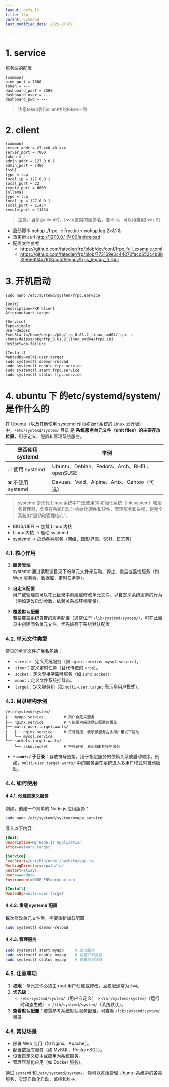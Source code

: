 ```yaml
---
layout: default
title: frp
parent: Command
last_modified_date: 2025-07-09

---
```


# 1. service

服务端的配置

```shell
[common]
bind_port = 7000
token = ---
dashboard_port = 7500
dashboard_user = ---
dashboard_pwd = ---
```

> 注意token要和client中的token一致

# 2. client

```shell
[common]
server_addr = x7.xx0.48.xxx
server_port = 7000
token = ---
admin_addr = 127.0.0.1
admin_port = 7400
[ssh]
type = tcp
local_ip = 127.0.0.1
local_port = 22
remote_port = 6000
[ollama]
type = tcp 
local_ip = 127.0.0.1
local_port = 11434
remote_port = 11434
```
> 注意，当多台client时，[ssh]这类的服务名，要不同，可以用类似[ssh-2]
- 启动脚本 nohup ./frpc -c frpc.ini > nohup.log 2>&1 &
- 热更新 curl http://127.0.0.1:7400/api/reload
- 配置文件参考
    - https://github.com/fatedier/frp/blob/dev/conf/frpc_full_example.toml
    - https://github.com/fatedier/frp/blob/773169e0c44070facd652c4b8b3fe6e6ff4d78f3/conf/legacy/frps_legacy_full.ini

# 3. 开机启动

```shell
sudo nano /etc/systemd/system/frpc.service

[Unit]
Description=FRP Client
After=network.target

[Service]
Type=simple
User=deipss
ExecStart=/home/deipss/pkg/frp_0.61.2_linux_amd64/frpc -c /home/deipss/pkg/frp_0.61.2_linux_amd64/frpc.ini
Restart=on-failure

[Install]
WantedBy=multi-user.target
sudo systemctl daemon-reload
sudo systemctl enable frpc.service
sudo systemctl start frpc.service
sudo systemctl status frpc.service
```

# 4. ubuntu 下 的etc/systemd/system/是作什么的

在 Ubuntu（以及其他使用 systemd 作为初始化系统的 Linux 发行版）中，`/etc/systemd/system/` 目录
是 **系统服务单元文件（unit files）的主要存放位置**，用于定义、配置和管理系统服务。

| 是否使用 systemd  | 举例                                      |
|---------------|-----------------------------------------|
| ✅ 使用 systemd  | Ubuntu、Debian、Fedora、Arch、RHEL、openSUSE |
| ❌ 不使用 systemd | Devuan、Void、Alpine、Artix、Gentoo（可选）     |

> systemd 是现代 Linux 系统中广泛使用的 初始化系统（init system）和服务管理器，负责在系统启动时初始化硬件和软件、管理服务和进程，是整个系统的“启动和管理核心”。

- BIOS/UEFI → 加载 Linux 内核
- Linux 内核 → 启动 systemd
- systemd → 启动各种服务（网络、图形界面、SSH、日志等）

### 4.1. 核心作用

1. **服务管理**  
   systemd 通过读取该目录下的单元文件来启动、停止、重启或监控服务（如 Web 服务器、数据库、定时任务等）。

2. **自定义配置**  
   用户或管理员可以在此目录中创建或修改单元文件，以自定义系统服务的行为（例如更改启动参数、依赖关系或环境变量）。

3. **覆盖默认配置**  
   若要覆盖系统自带的服务配置（通常位于 `/lib/systemd/system/`），可在此目录中创建同名单元文件，优先级高于系统默认配置。

### 4.2. 单元文件类型

常见的单元文件扩展名包括：

- `.service`：定义系统服务（如 `nginx.service`、`mysql.service`）。
- `.timer`：定义定时任务（替代传统的 `cron`）。
- `.socket`：定义套接字监听服务（如 `sshd.socket`）。
- `.mount`：定义文件系统挂载点。
- `.target`：定义服务组（如 `multi-user.target` 表示多用户模式）。

### 4.3. 目录结构示例

```
/etc/systemd/system/
├── myapp.service         # 用户自定义服务
├── nginx.service         # 可能是对系统默认配置的覆盖
├── multi-user.target.wants/
│   ├── nginx.service     # 符号链接，表示该服务在多用户模式下启动
│   └── mysql.service
└── sockets.target.wants/
    └── sshd.socket       # 符号链接，表示SSH套接字服务
```

- **`*.wants/` 子目录**：存放符号链接，用于指定服务的依赖关系或启动顺序。例如，`multi-user.target.wants/`
  中的服务会在系统进入多用户模式时自动启动。

### 4.4. 如何使用

#### 4.4.1. **创建自定义服务**

例如，创建一个简单的 Node.js 应用服务：

```bash
sudo nano /etc/systemd/system/myapp.service
```

写入以下内容：

```ini
[Unit]
Description=My Node.js Application
After=network.target

[Service]
ExecStart=/usr/bin/node /path/to/app.js
WorkingDirectory=/path/to/
Restart=always
User=www-data
Environment=NODE_ENV=production

[Install]
WantedBy=multi-user.target
```

#### 4.4.2. **重载 systemd 配置**

每次修改单元文件后，需要重新加载配置：

```bash
sudo systemctl daemon-reload
```

#### 4.4.3. **管理服务**

```bash
sudo systemctl start myapp     # 启动服务
sudo systemctl enable myapp    # 设置开机自启
sudo systemctl status myapp    # 查看服务状态
```

### 4.5. 注意事项

1. **权限**：单元文件必须由 root 用户创建或修改，且权限通常为 `644`。
2. **优先级**：
    - `/etc/systemd/system/`（用户自定义） > `/run/systemd/system/`（运行时动态生成） > `/lib/systemd/system/`（系统默认）。
3. **查看默认配置**：若需参考系统默认服务配置，可查看 `/lib/systemd/system/` 目录。

### 4.6. 常见场景

- 部署 Web 应用（如 Nginx、Apache）。
- 配置数据库服务（如 MySQL、PostgreSQL）。
- 设置自定义脚本或应用为系统服务。
- 管理容器化应用（如 Docker 服务）。

通过 `systemd` 和 `/etc/systemd/system/`，你可以灵活管理 Ubuntu 系统中的各类服务，实现自动化启动、监控和维护。